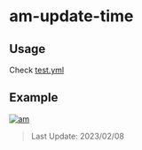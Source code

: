# am-update-time

## Usage

Check [test.yml](.github/workflows/test.yml)

## Example

[![am][am-logo]][am-url]
> Last Update: 2023/02/08

[am-logo]:https://img.shields.io/badge/Apple%20Music-歌单-FA243C?logo=applemusic&logoColor=white&style=flat-square
[am-url]:https://music.apple.com/cn/playlist/just-my-favorite/pl.u-8aAVZglHWya2xM